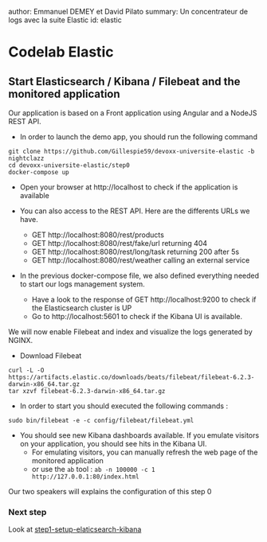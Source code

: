 author: Emmanuel DEMEY et David Pilato
summary: Un concentrateur de logs avec la suite Elastic
id: elastic

# Codelab Elastic

## Start Elasticsearch / Kibana / Filebeat and the monitored application

Our application is based on a Front application using Angular and a NodeJS REST API.

- In order to launch the demo app, you should run the following command

```shell
git clone https://github.com/Gillespie59/devoxx-universite-elastic -b nightclazz
cd devoxx-universite-elastic/step0
docker-compose up
```

- Open your browser at http://localhost to check if the application is available

- You can also access to the REST API. Here are the differents URLs we have.

  - GET http://localhost:8080/rest/products
  - GET http://localhost:8080/rest/fake/url returning 404
  - GET http://localhost:8080/rest/long/task returning 200 after 5s
  - GET http://localhost:8080/rest/weather calling an external service

- In the previous docker-compose file, we also defined everything needed to start our logs management system.
  - Have a look to the response of GET http://localhost:9200 to check if the Elasticsearch cluster is UP
  - Go to http://localhost:5601 to check if the Kibana UI is available.

We will now enable Filebeat and index and visualize the logs generated by NGINX.

- Download Filebeat

```shell
curl -L -O https://artifacts.elastic.co/downloads/beats/filebeat/filebeat-6.2.3-darwin-x86_64.tar.gz
tar xzvf filebeat-6.2.3-darwin-x86_64.tar.gz
```

- In order to start you should executed the following commands :

```shell
sudo bin/filebeat -e -c config/filebeat/filebeat.yml
```

- You should see new Kibana dashboards available. If you emulate visitors on your application, you should see hits in the Kibana UI.
  - For emulating visitors, you can manually refresh the web page of the monitored application
  - or use the `ab` tool : `ab -n 100000 -c 1 http://127.0.0.1:80/index.html`

Our two speakers will explains the configuration of this step 0

### Next step

Look at [step1-setup-elaticsearch-kibana](https://github.com/Gillespie59/devoxx-universite-elastic/tree/master/step1)
